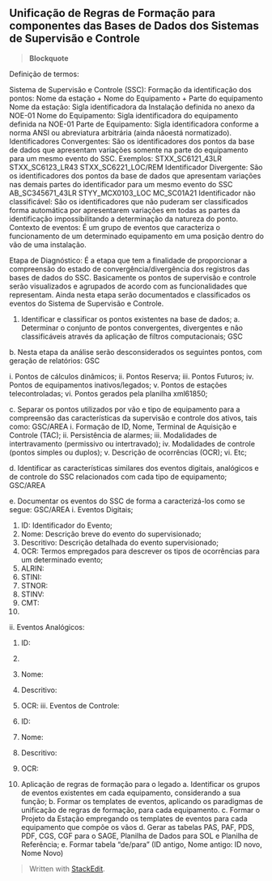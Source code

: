## Unificação de Regras de Formação para componentes das Bases de Dados dos Sistemas de Supervisão e Controle

> **Blockquote**

Definição de termos:

Sistema de Supervisão e Controle (SSC): 
Formação da identificação dos pontos:
Nome da estação + Nome do Equipamento + Parte do equipamento
Nome da estação: Sigla identificadora da Instalação definida no anexo da NOE-01
Nome do Equipamento: Sigla identificadora do equipamento definida na NOE-01
Parte de Equipamento: Sigla identificadora conforme a norma ANSI ou abreviatura arbitrária (ainda nãoestá normatizado).
Identificadores Convergentes: São os identificadores dos pontos da base de dados que apresentam variações somente na parte do equipamento para um mesmo evento do SSC.
Exemplos:
STXX_SC6121_43LR
STXX_SC6123_LR43
STXX_SC6221_LOC/REM
Identificador Divergente: São os identificadores dos pontos da base de dados que apresentam variações nas demais partes do identificador para um mesmo evento do SSC
AB_SC345671_43LR
STYY_MCX0103_LOC
MC_SC01A21
Identificador não classificável:  São os identificadores que não puderam ser classificados forma automática por apresentarem variações em todas as partes da identificação impossibilitando a determinação da natureza do ponto.
Contexto de eventos: É um grupo de eventos que caracteriza o funcionamento de um determinado equipamento em uma posição dentro do vão de uma instalação.










Etapa de Diagnóstico:
É a etapa que tem a finalidade de proporcionar a compreensão do estado de convergência/divergência dos registros das bases de dados do SSC. Basicamente os pontos de supervisão e controle serão visualizados e agrupados de acordo com as funcionalidades que representam. Ainda nesta etapa serão documentados e classificados os eventos do Sistema de Supervisão e Controle.
1.	Identificar e classificar os pontos existentes na base de dados;
a.	Determinar o conjunto de pontos convergentes, divergentes e não classificáveis através da aplicação de filtros computacionais; GSC

b.	Nesta etapa da análise serão desconsiderados os seguintes pontos, com geração de relatórios: GSC

i.	Pontos de cálculos dinâmicos;
ii.	Pontos Reserva;
iii.	Pontos Futuros;
iv.	Pontos de equipamentos inativos/legados;
v.	Pontos de estações telecontroladas;
vi.	Pontos gerados pela planilha xml61850;

c.	Separar os pontos utilizados por vão e tipo de equipamento para a compreensão das características da supervisão e controle dos ativos, tais como: GSC/AREA
i.	Formação de ID, Nome, Terminal de Aquisição e Controle (TAC);
ii.	Persistência de alarmes;
iii.	Modalidades de intertravamento (permissivo ou intertravado);
iv.	Modalidades de controle (pontos simples ou duplos);
v.	Descrição de ocorrências (OCR);
vi.	Etc;

d.	Identificar as características similares dos eventos digitais, analógicos e de controle do SSC relacionados com cada tipo de equipamento; GSC/AREA

e.	Documentar os eventos do SSC de forma a caracterizá-los como se segue: GSC/AREA
i.	Eventos Digitais;
1.	ID: Identificador do Evento;
2.	Nome: Descrição breve do evento do supervisionado;
3.	Descritivo: Descrição detalhada do evento supervisionado;
4.	OCR: Termos empregados para descrever os tipos de ocorrências para um determinado evento;
5.	ALRIN: 
6.	 STINI:
7.	STNOR:
8.	STINV:
9.	CMT:
10.	
ii.	Eventos Analógicos:
1.	ID:
2.	
3.	Nome:
4.	Descritivo:
5.	OCR:
iii.	Eventos de Controle:
1.	ID:
2.	Nome:
3.	Descritivo:
4.	OCR:

2.	 Aplicação de regras de formação para o legado
a.	Identificar os grupos de eventos existentes em cada equipamento, considerando a sua função;
b.	Formar os templates de eventos, aplicando os paradigmas de unificação de regras de formação, para cada equipamento.
c.	 Formar o Projeto da Estação empregando os templates de eventos para cada equipamento que compõe os vãos
d.	Gerar as tabelas PAS, PAF, PDS, PDF, CGS, CGF para o SAGE, Planilha de Dados para SOL e Planilha de Referência;
e.	Formar tabela “de/para” (ID antigo, Nome antigo: ID novo, Nome Novo)


> Written with [StackEdit](https://stackedit.io/).
<!--stackedit_data:
eyJoaXN0b3J5IjpbMTI3NDA2OTM2OSwxNDM5MTQxNjY5LC0xNz
UzMjY2NDM4LDQ0NTQ2NTQ1NV19
-->